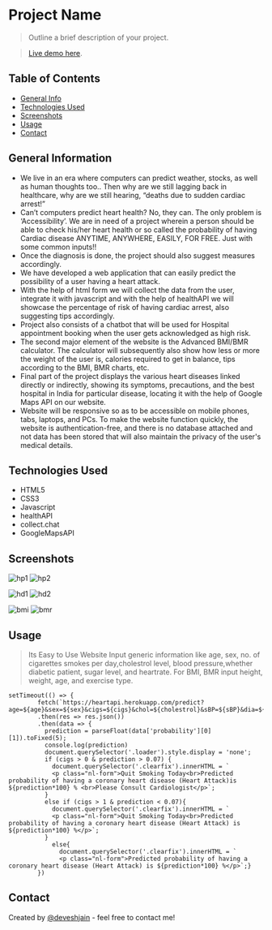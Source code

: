 # Project Name
> Outline a brief description of your project.

> [Live demo here](https://www.example.com).

## Table of Contents
* [General Info](#general-information)
* [Technologies Used](#technologies-used)
* [Screenshots](#screenshots)
* [Usage](#usage)
* [Contact](#contact)

## General Information
- We live in an era where computers can predict weather, stocks, as well as human thoughts too.. Then why are we still lagging back in healthcare, why are we still hearing, “deaths due to sudden cardiac arrest!” 
- Can’t computers predict heart health? No, they can. The only problem is ‘Accessibility’. We are in need of a project wherein a person should be able to check his/her heart health or so called the probability of having Cardiac disease ANYTIME, ANYWHERE, EASILY, FOR FREE. Just with some common inputs!!
- Once the diagnosis is done, the project should also suggest measures accordingly.
- We have developed a web application that can easily predict the possibility of a user having a heart attack.
- With the help of html form we will collect the data from the user, integrate it with javascript and with the help of healthAPI we will showcase the percentage of risk of having cardiac arrest, also suggesting tips accordingly.
- Project also consists of a chatbot that will be used for Hospital appointment booking when the user gets acknowledged as high risk.
- The second major element of the website is the Advanced BMI/BMR calculator.
The calculator will subsequently also show how less or more the weight of the user is, calories required to get in balance, tips according to the BMI, BMR charts, etc.
- Final part of the project displays the various heart diseases linked directly or indirectly, showing its symptoms, precautions, and the best hospital in India for particular disease, locating it with the help of Google Maps API on our website.
- Website will be responsive so as to be accessible on mobile phones, tabs, laptops, and PCs. To make the website function quickly, the website is authentication-free, and there is no database attached and not data has been stored that will also maintain the privacy of the user's medical details. 


## Technologies Used
- HTML5
- CSS3
- Javascript
- healthAPI
- collect.chat
- GoogleMapsAPI

## Screenshots
![hp1](./img/ss1.png)
![hp2](./img/ss2.png)

![hd1](./img/ss3.png)
![hd2](./img/ss4.png)

![bmi](./img/ss5.png)
![bmr](./img/ss6.png)

## Usage

> Its Easy to Use Website
> Input generic information like age, sex, no. of cigarettes smokes per day,cholestrol level, blood pressure,whether diabetic patient, sugar level, and heartrate.
> For BMI, BMR input height, weight, age, and exercise type.

```
setTimeout(() => {
        fetch(`https://heartapi.herokuapp.com/predict?age=${age}&sex=${sex}&cigs=${cigs}&chol=${cholestrol}&sBP=${sBP}&dia=${diabetes}&dBP=${dBP}&gluc=${glucose}&hRate=${heartRate}`)
        .then(res => res.json())
        .then(data => {
          prediction = parseFloat(data['probability'][0][1]).toFixed(5);
          console.log(prediction)
          document.querySelector('.loader').style.display = 'none';
          if (cigs > 0 & prediction > 0.07) {
            document.querySelector('.clearfix').innerHTML = `
            <p class="nl-form">Quit Smoking Today<br>Predicted probability of having a coronary heart disease (Heart Attack)is ${prediction*100} % <br>Please Consult Cardiologist</p>`;
          }
          else if (cigs > 1 & prediction < 0.07){
            document.querySelector('.clearfix').innerHTML = `
            <p class="nl-form">Quit Smoking Today<br>Predicted probability of having a coronary heart disease (Heart Attack) is ${prediction*100} %</p>`;
          }
            else{
              document.querySelector('.clearfix').innerHTML = `
              <p class="nl-form">Predicted probability of having a coronary heart disease (Heart Attack) is ${prediction*100} %</p>`;} 
        })
   ```
        
## Contact
Created by [@deveshjain](https://github.com/devesh2511) - feel free to contact me!
